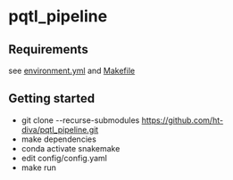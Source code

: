 # pqtl_pipeline

## Requirements
see [environment.yml](environment.yml) and [Makefile](Makefile)

## Getting started

* git clone --recurse-submodules https://github.com/ht-diva/pqtl_pipeline.git
* make dependencies
* conda activate snakemake
* edit config/config.yaml
* make run
